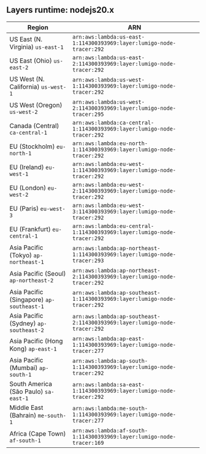 Layers runtime: nodejs20.x
----
| Region | ARN |
| --- | --- |
|US East (N. Virginia)  `us-east-1`|`arn:aws:lambda:us-east-1:114300393969:layer:lumigo-node-tracer:292`|
|US East (Ohio)  `us-east-2`|`arn:aws:lambda:us-east-2:114300393969:layer:lumigo-node-tracer:292`|
|US West (N. California)  `us-west-1`|`arn:aws:lambda:us-west-1:114300393969:layer:lumigo-node-tracer:292`|
|US West (Oregon)  `us-west-2`|`arn:aws:lambda:us-west-2:114300393969:layer:lumigo-node-tracer:295`|
|Canada (Central)  `ca-central-1`|`arn:aws:lambda:ca-central-1:114300393969:layer:lumigo-node-tracer:292`|
|EU (Stockholm)  `eu-north-1`|`arn:aws:lambda:eu-north-1:114300393969:layer:lumigo-node-tracer:292`|
|EU (Ireland)  `eu-west-1`|`arn:aws:lambda:eu-west-1:114300393969:layer:lumigo-node-tracer:292`|
|EU (London)  `eu-west-2`|`arn:aws:lambda:eu-west-2:114300393969:layer:lumigo-node-tracer:292`|
|EU (Paris)  `eu-west-3`|`arn:aws:lambda:eu-west-3:114300393969:layer:lumigo-node-tracer:292`|
|EU (Frankfurt)  `eu-central-1`|`arn:aws:lambda:eu-central-1:114300393969:layer:lumigo-node-tracer:292`|
|Asia Pacific (Tokyo)  `ap-northeast-1`|`arn:aws:lambda:ap-northeast-1:114300393969:layer:lumigo-node-tracer:293`|
|Asia Pacific (Seoul)  `ap-northeast-2`|`arn:aws:lambda:ap-northeast-2:114300393969:layer:lumigo-node-tracer:292`|
|Asia Pacific (Singapore)  `ap-southeast-1`|`arn:aws:lambda:ap-southeast-1:114300393969:layer:lumigo-node-tracer:292`|
|Asia Pacific (Sydney)  `ap-southeast-2`|`arn:aws:lambda:ap-southeast-2:114300393969:layer:lumigo-node-tracer:292`|
|Asia Pacific (Hong Kong)  `ap-east-1`|`arn:aws:lambda:ap-east-1:114300393969:layer:lumigo-node-tracer:277`|
|Asia Pacific (Mumbai)  `ap-south-1`|`arn:aws:lambda:ap-south-1:114300393969:layer:lumigo-node-tracer:292`|
|South America (São Paulo)  `sa-east-1`|`arn:aws:lambda:sa-east-1:114300393969:layer:lumigo-node-tracer:292`|
|Middle East (Bahrain)  `me-south-1`|`arn:aws:lambda:me-south-1:114300393969:layer:lumigo-node-tracer:277`|
|Africa (Cape Town)  `af-south-1`|`arn:aws:lambda:af-south-1:114300393969:layer:lumigo-node-tracer:169`|
